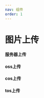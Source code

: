 ```yaml
---
nav: 组件
order: 1
---
```


# 图片上传

#### 服务器上传

<code src="../../sample-code/image-uploader/index.tsx"></code>

#### oss上传

<code src="../../sample-code/image-uploader/oss.tsx"></code>

#### cos上传

<code src="../../sample-code/image-uploader/cos.tsx"></code>

#### tos上传

<code src="../../sample-code/image-uploader/tos.tsx"></code>